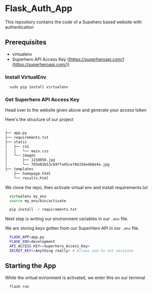 # Flask_Auth_App
This repository contains the code of a Supehero based website with authentication

## Prerequisites
- virtualenv
- Superhero API Access Key ([https://superheroapi.com/](https://superheroapi.com/))

### Install VirtualEnv
```bash
  sudo pip install virtualenv
```
### Get Superhero API Access Key
Head over to the website given above  and generate  your access token

Here's the structure of our project

```bash
.
├── app.py
├── requirements.txt
├── static
│   ├── css
│   │   └── main.css
│   └── images
│       ├── 1158056.jpg
│       └── 703e02b53cb97fa45cef8b156e4b0e4a.jpg
├── templates
    ├── homepage.html
    └── results.html
```

We clone the repo, then activate virtual env and install requirements.txt

```bash
  virtualenv my_env
  source my_env/bin/activate

  pip install -r requirements.txt
```

Next step is writing our environment variables in our `.env` file.

We are storing keys gotten from our SuperHero API in our `.env` file.

```bash
  FLASK_APP=app.py
  FLASK_ENV=development
  API_ACCESS_KEY=<Superhero_Access_Key>
  SECRET_KEY=<Anything really> # Allows you to set sessions
```

## Starting the App

While the virtual evironment is activated, we enter this on our terminal

```bash
  flask run
```
